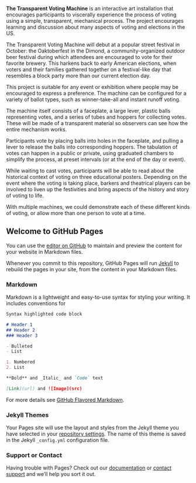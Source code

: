 **The Transparent Voting Machine** is an interactive art installation that encourages participants to viscerally experience the process of voting using a simple, transparent, mechanical process. The project encourages learning and discussion about many aspects of voting and elections in the US.

The Transparent Voting Machine will debut at a popular street festival in October: the Oaktoberfest in the Dimond, a community-organized outdoor beer festival during which attendees are encouraged to vote for their favorite brewery. This harkens back to early American elections, when voters and their families gathered together on a festival-like day that resembles a block party more than our current election day.

This project is suitable for any event or exhibition where people may be encouraged to express a preference. The machine can be configured for a variety of ballot types, such as winner-take-all and instant runoff voting.  

The machine itself consists of a faceplate, a large lever, plastic balls representing votes, and a series of tubes and hoppers for collecting votes. These will be made of a transparent material so observers can see how the entire mechanism works.

Participants vote by placing balls into holes in the faceplate, and pulling a lever to release the balls into corresponding hoppers. The tabulation of votes can happen in a public or private, using graduated chambers to simplify the process, at preset intervals (or at the end of the day or event).  

While waiting to cast votes, participants will be able to read about the historical context of voting on three educational posters. Depending on the event where the voting is taking place, barkers and theatrical players can be involved to liven up the festivities and bring aspects of the history and story of voting to life.

With multiple machines, we could demonstrate each of these different kinds of voting, or allow more than one person to vote at a time.


## Welcome to GitHub Pages

You can use the [editor on GitHub](https://github.com/ammist/transparentvotingmachine/edit/master/index.md) to maintain and preview the content for your website in Markdown files.

Whenever you commit to this repository, GitHub Pages will run [Jekyll](https://jekyllrb.com/) to rebuild the pages in your site, from the content in your Markdown files.

### Markdown

Markdown is a lightweight and easy-to-use syntax for styling your writing. It includes conventions for

```markdown
Syntax highlighted code block

# Header 1
## Header 2
### Header 3

- Bulleted
- List

1. Numbered
2. List

**Bold** and _Italic_ and `Code` text

[Link](url) and ![Image](src)
```

For more details see [GitHub Flavored Markdown](https://guides.github.com/features/mastering-markdown/).

### Jekyll Themes

Your Pages site will use the layout and styles from the Jekyll theme you have selected in your [repository settings](https://github.com/ammist/transparentvotingmachine/settings). The name of this theme is saved in the Jekyll `_config.yml` configuration file.

### Support or Contact

Having trouble with Pages? Check out our [documentation](https://help.github.com/categories/github-pages-basics/) or [contact support](https://github.com/contact) and we’ll help you sort it out.
